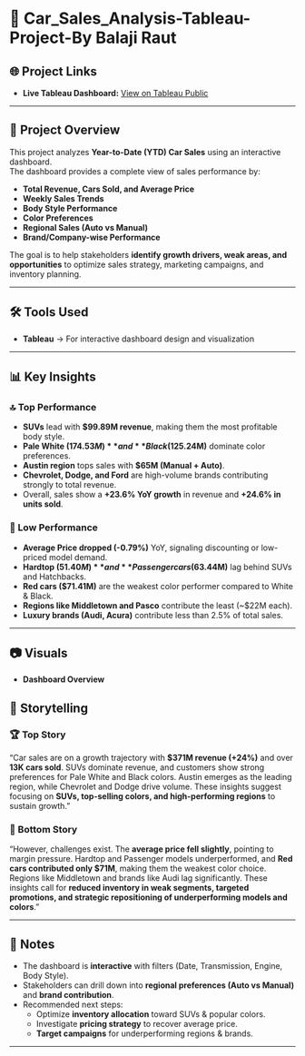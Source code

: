 # 🚗 Car_Sales_Analysis-Tableau-Project-By Balaji Raut

## 🌐 Project Links
- **Live Tableau Dashboard:** [View on Tableau Public](https://public.tableau.com/shared/QCRRBS2DZ?:display_count=n&:origin=viz_share_link)
---

## 📌 Project Overview  
This project analyzes **Year-to-Date (YTD) Car Sales** using an interactive dashboard.  
The dashboard provides a complete view of sales performance by:  
- **Total Revenue, Cars Sold, and Average Price**  
- **Weekly Sales Trends**  
- **Body Style Performance**  
- **Color Preferences**  
- **Regional Sales (Auto vs Manual)**  
- **Brand/Company-wise Performance**  

The goal is to help stakeholders **identify growth drivers, weak areas, and opportunities** to optimize sales strategy, marketing campaigns, and inventory planning.  

---

## 🛠 Tools Used  
- **Tableau** → For interactive dashboard design and visualization  
 

---

## 📊 Key Insights  

### 🔝 Top Performance  
- **SUVs** lead with **$99.89M revenue**, making them the most profitable body style.  
- **Pale White ($174.53M)** and **Black ($125.24M)** dominate color preferences.  
- **Austin region** tops sales with **$65M (Manual + Auto)**.  
- **Chevrolet, Dodge, and Ford** are high-volume brands contributing strongly to total revenue.  
- Overall, sales show a **+23.6% YoY growth** in revenue and **+24.6% in units sold**.  

### 🔻 Low Performance  
- **Average Price dropped (-0.79%)** YoY, signaling discounting or low-priced model demand.  
- **Hardtop ($51.40M)** and **Passenger cars ($63.44M)** lag behind SUVs and Hatchbacks.  
- **Red cars ($71.41M)** are the weakest color performer compared to White & Black.  
- **Regions like Middletown and Pasco** contribute the least (~$22M each).  
- **Luxury brands (Audi, Acura)** contribute less than 2.5% of total sales.  

---

## 📷 Visuals

- **Dashboard Overview**

## 📖 Storytelling  

### 🏆 Top Story  
“Car sales are on a growth trajectory with **$371M revenue (+24%)** and over **13K cars sold**. SUVs dominate revenue, and customers show strong preferences for Pale White and Black colors. Austin emerges as the leading region, while Chevrolet and Dodge drive volume. These insights suggest focusing on **SUVs, top-selling colors, and high-performing regions** to sustain growth.”  

### 🚨 Bottom Story  
“However, challenges exist. The **average price fell slightly**, pointing to margin pressure. Hardtop and Passenger models underperformed, and **Red cars contributed only $71M**, making them the weakest color choice. Regions like Middletown and brands like Audi lag significantly. These insights call for **reduced inventory in weak segments, targeted promotions, and strategic repositioning of underperforming models and colors**.”  

---

## 📝 Notes  
- The dashboard is **interactive** with filters (Date, Transmission, Engine, Body Style).  
- Stakeholders can drill down into **regional preferences (Auto vs Manual)** and **brand contribution**.  
- Recommended next steps:  
  - Optimize **inventory allocation** toward SUVs & popular colors.  
  - Investigate **pricing strategy** to recover average price.  
  - **Target campaigns** for underperforming regions & brands.  

---
